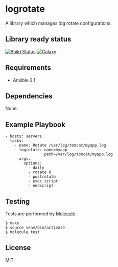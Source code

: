 logrotate
=========

A library which manages log rotate configurations.

Library ready status
--------------------

[![Build Status](http://img.shields.io/travis/retr0h/ansible-logrotate.svg?style=flat-square)](https://travis-ci.org/retr0h/ansible-etcd)
[![Galaxy](http://img.shields.io/badge/galaxy-ansible--logrotate-blue.svg?style=flat-square)](https://galaxy.ansible.com/list#/roles/1131)

Requirements
------------

* Ansible 2.1

Dependencies
------------

None

Example Playbook
----------------

    - hosts: servers
      tasks:
        - name: Rotate /var/log/tomcat/myapp.log
          logrotate: name=myapp
                     path=/var/log/tomcat/myapp.log
          args:
            options:
              - daily
              - rotate 8
              - postrotate
              - exec script
              - endscript

Testing
-------

Tests are performed by [Molecule](http://molecule.readthedocs.org/en/latest/).

    $ make
    $ source venv/bin/activate
    $ molecule test

License
-------

MIT
